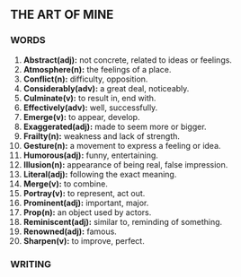 ## THE ART OF MINE

### WORDS

1. **Abstract(adj):** not concrete, related to ideas or feelings.
2. **Atmosphere(n):** the feelings of a place.
3. **Conflict(n):** difficulty, opposition.
4. **Considerably(adv):** a great deal, noticeably.
5. **Culminate(v):** to result in, end with.
6. **Effectively(adv):** well, successfully.
7. **Emerge(v):** to appear, develop.
8. **Exaggerated(adj):** made to seem more or bigger.
9. **Frailty(n):** weakness and lack of strength.
10. **Gesture(n):** a movement to express a feeling or idea.
11. **Humorous(adj):** funny, entertaining.
12. **Illusion(n):** appearance of being real, false impression.
13. **Literal(adj):** following the exact meaning.
14. **Merge(v):** to combine.
15. **Portray(v):** to represent, act out.
16. **Prominent(adj):** important, major.
17. **Prop(n):** an object used by actors.
18. **Reminiscent(adj):** similar to, reminding of something.
19. **Renowned(adj):** famous. 
20. **Sharpen(v):** to improve, perfect.

### WRITING

